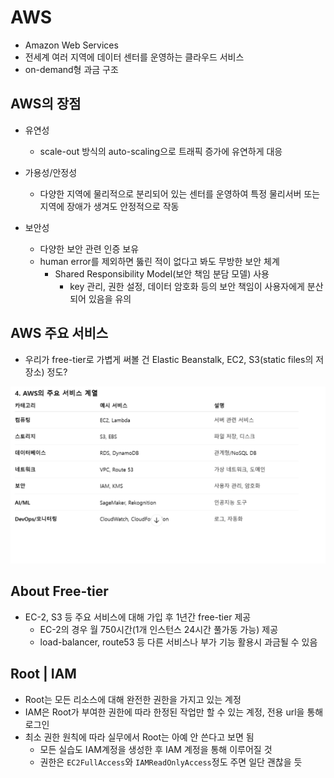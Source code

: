 # AWS

- Amazon Web Services
- 전세계 여러 지역에 데이터 센터를 운영하는 클라우드 서비스
- on-demand형 과금 구조



## AWS의 장점

- 유연성
  - scale-out 방식의 auto-scaling으로 트래픽 증가에 유연하게 대응
- 가용성/안정성
  - 다양한 지역에 물리적으로 분리되어 있는 센터를 운영하여 특정 물리서버 또는 지역에 장애가 생겨도 안정적으로 작동

- 보안성
  - 다양한 보안 관련 인증 보유
  - human error를 제외하면 뚫린 적이 없다고 봐도 무방한 보안 체계
    - Shared Responsibility Model(보안 책임 분담 모델) 사용
      - key 관리, 권한 설정, 데이터 암호화 등의 보안 책임이 사용자에게 분산되어 있음을 유의



## AWS 주요 서비스

- 우리가 free-tier로 가볍게 써볼 건 Elastic Beanstalk, EC2, S3(static files의 저장소) 정도?

![image](./image.png)

## About Free-tier

- EC-2, S3 등 주요 서비스에 대해 가입 후 1년간 free-tier 제공
  - EC-2의 경우 월 750시간(1개 인스턴스 24시간 풀가동 가능) 제공
  - load-balancer, route53 등 다른 서비스나 부가 기능 활용시 과금될 수 있음



## Root | IAM

- Root는 모든 리소스에 대해 완전한 권한을 가지고 있는 계정
- IAM은 Root가 부여한 권한에 따라 한정된 작업만 할 수 있는 계정, 전용 url을 통해 로그인
- 최소 권한 원칙에 따라 실무에서 Root는 아예 안 쓴다고 보면 됨
  - 모든 실습도 IAM계정을 생성한 후 IAM 계정을 통해 이루어질 것
  - 권한은 `EC2FullAccess`와 `IAMReadOnlyAccess`정도 주면 일단 괜찮을 듯
